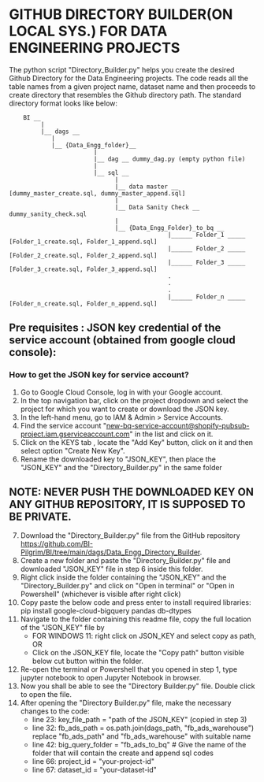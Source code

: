 # GITHUB DIRECTORY BUILDER(ON LOCAL SYS.) FOR DATA ENGINEERING PROJECTS

The python script "Directory_Builder.py" helps you create the desired Github Directory for the Data Engineering projects. The code reads all the table names from a given project name, dataset name and then proceeds to create directory that resembles the Github directory path. The standard directory format looks like below:


		BI __
		     |
		     |__ dags __
				|
				|__ {Data_Engg_folder}__
							|
					 		|__ dag __ dummy_dag.py (empty python file)
							|	
					 		|__ sql __
								  |	
					 			  |__ data master __ [dummy_master_create.sql, dummy_master_append.sql]
								  |
								  |__ Data Sanity Check __ dummy_sanity_check.sql
								  |
								  |__ {Data_Engg_Folder}_to_bq __
												 |______ Folder_1 _____ [Folder_1_create.sql, Folder_1_append.sql]
												 |______ Folder_2 _____ [Folder_2_create.sql, Folder_2_append.sql]
												 |______ Folder_3 _____ [Folder_3_create.sql, Folder_3_append.sql]
												 .
												 .
												 .
												 |______ Folder_n _____ [Folder_n_create.sql, Folder_n_append.sql]
## Pre requisites : JSON key credential of the service account (obtained from google cloud console):

### How to get the JSON key for service account?
1. Go to Google Cloud Console, log in with your Google account.
2. In the top navigation bar, click on the project dropdown and select the project for which you want to create or download the JSON key.
3. In the left-hand menu, go to IAM & Admin > Service Accounts.
4. Find the service account "new-bq-service-account@shopify-pubsub-project.iam.gserviceaccount.com" in the list and click on it.
5. Click on the KEYS tab , locate the "Add Key" button, click on it and then select option "Create New Key".
6. Rename the downloaded key to "JSON_KEY", then place the "JSON_KEY" and the "Directory_Builder.py" in the same folder

## NOTE: NEVER PUSH THE DOWNLOADED KEY ON ANY GITHUB REPOSITORY, IT IS SUPPOSED TO BE PRIVATE.

7. Download the "Directory_Builder.py" file from the GitHub repository https://github.com/BI-Pilgrim/BI/tree/main/dags/Data_Engg_Directory_Builder.
8. Create a new folder and paste the "Directory_Builder.py" file and downloaded "JSON_KEY" file in step 6 inside this folder.
9. Right click inside the folder containing the "JSON_KEY" and the "Directory_Builder.py" and click on "Open in terminal" or "Open in Powershell" (whichever is visible after right click)
10. Copy paste the below code and press enter to install required libraries:
	pip install google-cloud-bigquery pandas db-dtypes
11. Navigate to the folder containing this readme file, copy the full location of the "JSON_KEY" file by
	- FOR WINDOWS 11: right click on JSON_KEY and select copy as path, 
				OR
	- Click on the JSON_KEY file, locate the "Copy path" button visible below cut button within the folder.
12. Re-open the terminal or Powershell that you opened in step 1, type jupyter notebook to open Jupyter Notebook in browser.
13. Now you shall be able to see the "Directory Builder.py" file. Double click to open the file.
14. After opening the "Directory Builder.py" file, make the necessary changes to the code:
	- line 23: key_file_path = "path of the JSON_KEY" (copied in step 3)
	- line 32: fb_ads_path = os.path.join(dags_path, "fb_ads_warehouse") replace "fb_ads_path" and "fb_ads_warehouse" with suitable name
	- line 42: big_query_folder = "fb_ads_to_bq"    # Give the name of the folder that will contain the create and 	append sql codes
	- line 66: project_id = "your-project-id"
	- line 67: dataset_id = "your-dataset-id"
